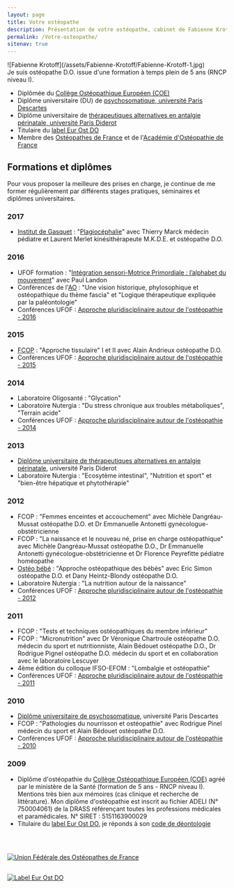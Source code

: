 ```yaml
---
layout: page
title: Votre ostéopathe
description: Présentation de votre ostéopathe, cabinet de Fabienne Krotoff 75015 Paris - 01 45 31 98 48
permalink: /Votre-osteopathe/
sitenav: true
---
```


<div class="row">
  <div class="col-md-2" markdown="1">
  ![Fabienne Krotoff](/assets/Fabienne-Krotoff/Fabienne-Krotoff-1.jpg)
  </div>

  <div class="col-md-10" markdown="1">
  Je suis ostéopathe D.O. issue d'une formation à temps plein de 5 ans (RNCP niveau I).

  - Diplômée du [Collège Ostéopathique Européen (COE)](http://www.osteo-coe.fr/)
  - Diplôme universitaire (DU) de [psychosomatique, université Paris Descartes](http://formations.parisdescartes.fr/fr-FR/1/diplome/P5-PROG5304/DIU%20Dermatologie%20psychosomatique)
  - Diplôme universitaire de [thérapeutiques alternatives en antalgie périnatale, université Paris Diderot](http://www.medecine.univ-paris-diderot.fr/index.php/formation-continue/du-di/liste-des-du-et-diu/item/173-osteopathie-acupuncture-et-homeopathie-appliquees-a-la-perinatalite)
  - Titulaire du [label Eur Ost DO](http://www.efo.eu/)
  - Membre des [Ostéopathes de France](https://osteofrance.com/) et de l'[Académie d'Ostéopathie de France](http://academie-osteopathie.fr/)
  </div>
</div>

## Formations et diplômes

Pour vous proposer la meilleure des prises en charge, je continue de me former régulièrement par différents stages pratiques, séminaires et diplômes universitaires.

### 2017

- [Institut de Gasquet](http://www.degasquet.com/) : "[Plagiocéphalie](http://www.degasquet.com/maternite/30-invites-plagiocephalie.html)" avec Thierry Marck médecin pédiatre et Laurent Merlet kinésithérapeute M.K.D.E. et ostéopathe D.O.

### 2016

- UFOF formation : "[Intégration sensori-Motrice Primordiale : l’alphabet du mouvement](https://osteofrance.com/formation/archives/2016/09/integration-sensori-motrice-primordiale)" avec Paul Landon
- Conférences de l'[AO](http://academie-osteopathie.fr/) : "Une vision historique, phylosophique et ostéopathique du thème fascia" et "Logique thérapeutique expliquée par la paléontologie"
- Conférences UFOF : [Approche pluridisciplinaire autour de l'ostéopathie - 2016](https://osteofrance.com/assets/pdf/osteofrance_congres_2016.pdf)

### 2015

- [FCOP](http://www.fcop-formation-osteopathe.fr/) : "Approche tissulaire" I et II avec Alain Andrieux ostéopathe D.O.
- Conférences UFOF : [Approche pluridisciplinaire autour de l'ostéopathie - 2015](https://osteofrance.com/services/congres/2015)

### 2014

- Laboratoire Oligosanté : "Glycation"
- Laboratoire Nutergia : "Du stress chronique aux troubles métaboliques", "Terrain acide"
- Conférences UFOF : [Approche pluridisciplinaire autour de l'ostéopathie - 2014](https://osteofrance.com/services/congres/2014)

### 2013

- [Diplôme universitaire de thérapeutiques alternatives en antalgie périnatale](http://www.medecine.univ-paris-diderot.fr/index.php/formation-continue/du-di/liste-des-du-et-diu/item/173-osteopathie-acupuncture-et-homeopathie-appliquees-a-la-perinatalite), université Paris Diderot
- Laboratoire Nutergia : "Ecosytème intestinal", "Nutrition et sport" et "bien-être hépatique et phytothérapie"

### 2012

- FCOP : "Femmes enceintes et accouchement" avec Michèle Dangréau-Mussat ostéopathe D.O. et Dr Emmanuelle Antonetti gynécologue-obstétricienne
- FCOP : "La naissance et le nouveau né, prise en charge ostéopathique" avec Michèle Dangréau-Mussat ostéopathe D.O., Dr Emmanuelle Antonetti gynécologue-obstétricienne et Dr Florence Peyrefitte pédiatre homéopathe
- [Ostéo bébé](http://www.osteo-bebe.com/) : "Approche ostéopathique des bébés" avec Eric Simon ostéopathe D.O. et Dany Heintz-Blondy ostéopathe D.O.
- Laboratoire Nutergia : "La nutrition autour de la naissance"
- Conférences UFOF : [Approche pluridisciplinaire autour de l'ostéopathie - 2012](https://osteofrance.com/services/congres/2012)

### 2011

- FCOP : "Tests et techniques ostéopathiques du membre inférieur"
- FCOP : "Micronutrition" avec Dr Véronique Chartroule ostéopathe D.O. médecin du sport et nutritionniste, Alain Bédouet ostéopathe D.O., Dr Rodrigue Pignel ostéopathe D.O. médecin du sport et en collaboration avec le laboratoire Lescuyer
- 4ème édition du colloque IFSO-EFOM : "Lombalgie et ostéopathie"
- Conférences UFOF : [Approche pluridisciplinaire autour de l'ostéopathie - 2011](https://osteofrance.com/services/congres/2011)

### 2010

- [Diplôme universitaire de psychosomatique](http://formations.parisdescartes.fr/fr-FR/1/diplome/P5-PROG5304/DIU%20Dermatologie%20psychosomatique), université Paris Descartes
- FCOP : "Pathologies du nourrisson et ostéopathie" avec Rodrigue Pinel médecin du sport et Alain Bédouet ostéopathe D.O.
- Conférences UFOF : [Approche pluridisciplinaire autour de l'ostéopathie - 2010](https://osteofrance.com/services/congres/2010)

### 2009

- Diplôme d'ostéopathie du [Collège Ostéopathique Européen (COE)](http://www.osteo-coe.fr/) agréé par le ministère de la Santé (formation de 5 ans - RNCP niveau I). Mentions très bien aux mémoires (cas clinique et recherche de littérature).
  Mon diplôme d'ostéopathie est inscrit au fichier ADELI (N° 750004061) de la DRASS référençant toutes les professions médicales et paramédicales.
  N° SIRET : 5151163900029
- Titulaire du [label Eur Ost DO](http://www.osteofrance.com/eur-ost-do/), je réponds à son [code de déontologie](http://www.osteofrance.com/assets/pdf/ufof_deontologie.pdf)

<div class="row" style="margin-top: 60px">
  <div class="col-md-2"></div>
  <div class="col-md-3" style="margin-bottom: 30px">
    <a href="http://www.osteofrance.com/ufof/presentation/">
      <img src="/assets/UFOF.jpg" alt="Union Fédérale des Ostéopathes de France" title="Union Fédérale des Ostéopathes de France">
    </a>
  </div>
  <div class="col-md-2"></div>
  <div class="col-md-3">
    <a href="http://www.efo.eu/">
      <img src="/assets/Eur-Ost-DO.png" alt="Label Eur Ost DO" title="Label Eur Ost DO">
    </a>
  </div>
  <div class="col-md-2"></div>
</div>
